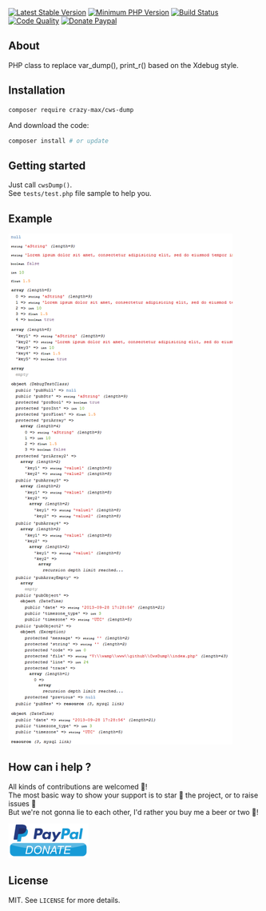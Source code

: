 [![Latest Stable Version](https://img.shields.io/packagist/v/crazy-max/cws-dump.svg?style=flat-square)](https://packagist.org/packages/crazy-max/cws-dump)
[![Minimum PHP Version](https://img.shields.io/badge/php-%3E%3D%205.3.0-8892BF.svg?style=flat-square)](https://php.net/)
[![Build Status](https://img.shields.io/travis/crazy-max/CwsDump/master.svg?style=flat-square)](https://travis-ci.org/crazy-max/CwsDump)
[![Code Quality](https://img.shields.io/codacy/grade/0ea42a57c14d47b7a26e1991fc41ef36.svg?style=flat-square)](https://www.codacy.com/app/crazy-max/CwsDump)
[![Donate Paypal](https://img.shields.io/badge/donate-paypal-7057ff.svg?style=flat-square)](https://www.paypal.com/cgi-bin/webscr?cmd=_s-xclick&hosted_button_id=GCKCDZFTKMPKW)

## About

PHP class to replace var_dump(), print_r() based on the Xdebug style.

## Installation

```bash
composer require crazy-max/cws-dump
```

And download the code:

```bash
composer install # or update
```

## Getting started

Just call `cwsDump()`.<br />
See `tests/test.php` file sample to help you.

## Example

![](.res/example.png)

## How can i help ?

All kinds of contributions are welcomed :raised_hands:!<br />
The most basic way to show your support is to star :star2: the project, or to raise issues :speech_balloon:<br />
But we're not gonna lie to each other, I'd rather you buy me a beer or two :beers:!

[![Paypal](.res/paypal.png)](https://www.paypal.com/cgi-bin/webscr?cmd=_s-xclick&hosted_button_id=GCKCDZFTKMPKW)

## License

MIT. See `LICENSE` for more details.
